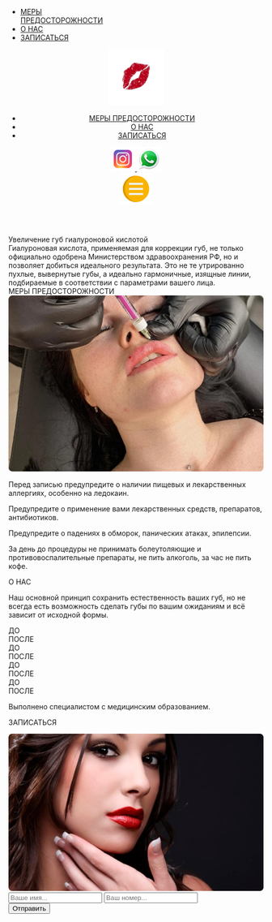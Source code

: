 <!DOCTYPE html>
<html lang="ru">
<head>
   <meta charset="UTF-8">
   <meta http-equiv="X-UA-Compatible" content="IE=edge">
   <meta name="viewport" content="width=device-width, initial-scale=1.0">
   <title>Lips</title>
   <link rel="stylesheet" href="css/style.css">
   <link rel="stylesheet" href="css/media.css">
   <link rel="stylesheet" href="css/2.css">
   <link rel="stylesheet" href="css/swiper-bundle.min.css">
   <link rel="shortcut icon" href="/img/logo.png" type="image/png">
     <script type="text/javascript" src="js/jquery-1.9.1.min.js"></script>
   <script type="text/javascript">
      $(function(){
      $('a[href^="#"]').click(function(){
      var target = $(this).attr('href');
      $('html, body').animate({scrollTop: $(target).offset().top}, 800);//800 - длительность скроллинга в мс
      return false;
      });
      });
      </script>
</head>
<body>
   <ul id="slide-out" class="sidenav">
      <li class="nav_link"><a href="#warning">МЕРЫ <br>ПРЕДОСТОРОЖНОСТИ</a></li>
      <li class="nav_link"><a href="#about">О НАС</a></li>
      <li class="nav_link"><a href="#contact">ЗАПИСАТЬСЯ</a></li>
   </ul>
   <header class="header">
      <div class="container">
         <div class="head center3">
            <div class="logo">
               <img class="logo_img" src="img/logo.png" alt="some">
            </div>
            <nav class="nav">
               <ul class="ul center2">
                  <li class="li">
                     <a href="#warning" class="head_link">
                        МЕРЫ ПРЕДОСТОРОЖНОСТИ
                     </a>
                  </li>
                  <li class="li">
                     <a href="#about" class="head_link">
                        О НАС
                     </a>
                  </li>
                  <li class="li">
                     <a href="#contact" class="head_link">
                        ЗАПИСАТЬСЯ
                     </a>
                  </li>
               </ul>
            </nav>
            <div class="head_soc">
               <a href="https://instagram.com/de_lipsss?igshid=YmMyMTA2M2Y=" target="_blank">
                  <img class="soc" src="img/insta.png" alt="some">
               </a>
               <a href="https://wa.me/+79393715878" target="_blank">
                  <img class="soc" src="img/whats.png" alt="some">
               </a>
            </div>
            <div class="menu">
               <a data-target="slide-out" href="#" class="sidenav-trigger">
                  <img class="menu_img" src="img/menu.png" alt="some">
               </a>
            </div>
         </div>
      </div>
   </header>
   <div class="page1">
      <div class="container">
         <div class="page1_cont">
            <div class="page1_title center">
               Увеличение губ гиалуроновой кислотой
            </div>
            <div class="page1_text">
               Гиалуроновая кислота, применяемая для коррекции губ, не только официально одобрена 
               Министерством здравоохранения РФ, но и позволяет добиться идеального результата. Это 
               не те утрированно пухлые, вывернутые губы, а идеально гармоничные, изящные линии, подбираемые 
               в соответствии с параметрами вашего лица.
            </div>
      </div>
      </div>
   </div>
   <div id="warning" class="page2">
      <div class="container">
         <div class="page2_title title center1">
            МЕРЫ ПРЕДОСТОРОЖНОСТИ 
         </div>
         <div class="page2_cont center3">
            <div class="page2_left_img">
               <img class="page2_left_img1" src="img/cont2.jpg" alt="some">
            </div>
            <div class="page2_right">
               <div class="page_r_block_text">
                  <p class="text2">
                     Перед записью предупредите о наличии пищевых и лекарственных аллергиях, 
                     особенно на ледокаин.
                  </p>
               </div>
               <div class="page_r_block_text">
                  <p class="text2">
                     Предупредите о применение вами лекарственных средств, препаратов, антибиотиков.
                  </p>
               </div>
               <div class="page_r_block_text">
                  <p class="text2">
                     Предупредите о падениях в обморок, панических атаках, эпилепсии.
                  </p>
               </div>
               <div class="page_r_block_text">
                  <p class="text2">
                     За день до процедуры не принимать болеутоляющие и противовоспалительные 
                     препараты, не пить алкоголь, за час не пить кофе.
                  </p>
               </div>
            </div>
         </div>
      </div>
   </div>
   <div id="about" class="page3">
      <div class="container">
         <div class="page3_title center1">
            <p class="title center">
               О НАС
            </p>
         </div>
         <div class="page3_text center1">
            <p class="center">
               Наш основной принцип сохранить естественность ваших губ, но не всегда 
               есть возможность сделать губы по вашим ожиданиям и всё зависит от исходной формы. 
            </p>
         </div>
         <div class="swiper mySwiper">
            <div class="swiper-wrapper">
               <div class="swiper-slide">
                  <div class="page3_cont center3">
                     <div class="blocks3 ">
                        <div class="block3 block31">
                           <div class="bl3_text center1">
                              ДО
                           </div>
                        </div>
                        <div class="block3 block32">
                           <div class="bl3_text center1">
                              ПОСЛЕ
                           </div>
                        </div>
                     </div>
                     <div class="blocks3 bl32">
                        <div class="block3 block33">
                           <div class="bl3_text center1">
                              ДО
                           </div>
                        </div>
                        <div class="block3 block34">
                           <div class="bl3_text center1">
                              ПОСЛЕ
                           </div>
                        </div>
                     </div>
                  </div>
               </div>
               <div class="swiper-slide">
                  <div class="page3_cont center3">
                     <div class="blocks3 ">
                        <div class="block3 block35">
                           <div class="bl3_text center1">
                              ДО
                           </div>
                        </div>
                        <div class="block3 block36">
                           <div class="bl3_text center1">
                              ПОСЛЕ
                           </div>
                        </div>
                     </div>
                     <div class="blocks3 bl32">
                        <div class="block3 block37">
                           <div class="bl3_text center1">
                              ДО
                           </div>
                        </div>
                        <div class="block3 block38">
                           <div class="bl3_text center1">
                              ПОСЛЕ
                           </div>
                        </div>
                     </div>
                  </div>
               </div>
            </div>
         </div>
         <div class="page3_text_down">
            <p class="center">
               Выполнено специалистом с медицинским образованием. 
            </p>
         </div>
      </div>
   </div>
   <footer id="contact" class="footer">
      <div class="container">
         <div class="footer_title center1">
            <p class="title">
               ЗАПИСАТЬСЯ
            </p>
         </div>
         <div class="footer_cont center3">
            <div class="footer_img">
               <img class="footer_img1" src="img/footer.png" alt="some">
            </div>
            <form action="mailto:malykhin1996@internet.ru" target="_blank" class="form" method="POST">
               <input type="text" name="user_name" class="input for" placeholder="Ваше имя..." required>
               <input type="text" name="user_phone" class="input for" placeholder="Ваш номер..." required>
               <div class="foot_btn center2">
                  <input class="btn for center" value="Отправить" type="submit"/>
               </div>
            </form>
         </div>
      </div>
   </footer>
   <script src="js/materialize.min.js"></script>
   <script src="js/1.js"></script>
   <script src="js/swiper-bundle.min.js"></script>
   <script src="js/main.js"></script>
</body>
</html>

